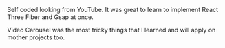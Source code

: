 Self coded looking from YouTube. It was great to learn to implement React Three Fiber and Gsap at once.


Video Carousel was the most tricky things that I learned and will apply on mother projects too.
